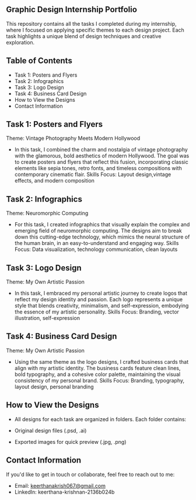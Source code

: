 ## Graphic Design Internship Portfolio
 This repository contains all the tasks I completed during my internship, where I focused on applying specific themes to each design project. Each task highlights a unique blend of design techniques and creative exploration.

## Table of Contents
- Task 1: Posters and Flyers
- Task 2: Infographics
- Task 3: Logo Design
- Task 4: Business Card Design
- How to View the Designs
- Contact Information
## Task 1: Posters and Flyers
Theme: Vintage Photography Meets Modern Hollywood
- In this task, I combined the charm and nostalgia of vintage photography with the glamorous, bold aesthetics of modern Hollywood. The goal was to create posters and flyers that reflect this fusion, incorporating classic elements like sepia tones, retro fonts, and timeless compositions with contemporary cinematic flair.
Skills Focus: Layout design,vintage effects, and modern composition
## Task 2: Infographics
Theme: Neuromorphic Computing
- For this task, I created infographics that visually explain the complex and emerging field of neuromorphic computing. The designs aim to break down this cutting-edge technology, which mimics the neural structure of the human brain, in an easy-to-understand and engaging way.
Skills Focus: Data visualization, technology communication, clean layouts
## Task 3: Logo Design
Theme: My Own Artistic Passion
- In this task, I embraced my personal artistic journey to create logos that reflect my design identity and passion. Each logo represents a unique style that blends creativity, minimalism, and self-expression, embodying the essence of my artistic personality.
Skills Focus: Branding, vector illustration, self-expression
## Task 4: Business Card Design
Theme: My Own Artistic Passion
- Using the same theme as the logo designs, I crafted business cards that align with my artistic identity. The business cards feature clean lines, bold typography, and a cohesive color palette, maintaining the visual consistency of my personal brand.
Skills Focus: Branding, typography, layout design, personal branding

## How to View the Designs
- All designs for each task are organized in folders. Each folder contains:

- Original design files (.psd, .ai)
- Exported images for quick preview (.jpg, .png)

## Contact Information
If you'd like to get in touch or collaborate, feel free to reach out to me:

- Email: keerthanakrish067@gmail.com
- LinkedIn: keerthana-krishnan-2136b024b
